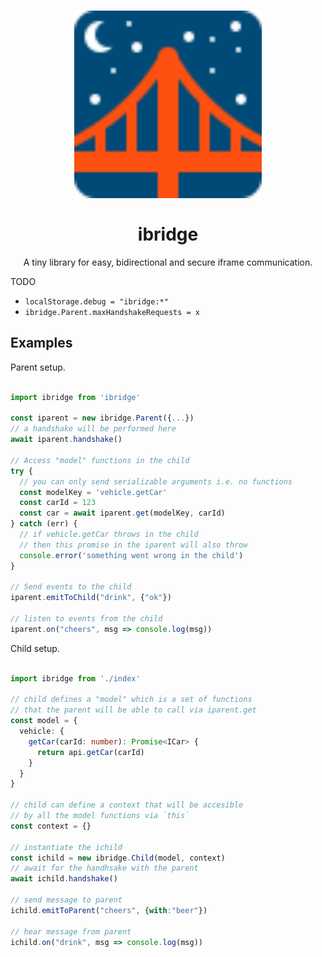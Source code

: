 
<h1 align="center">
  <img src="https://raw.githubusercontent.com/twitter/twemoji/master/assets/svg/1f309.svg" alt="ibridge logo" width="300"/>
  </br>
  </br>  
  ibridge
</h1>


<p align="center">
A tiny library for easy, bidirectional and secure iframe communication.
  </p>

TODO
- `localStorage.debug = "ibridge:*"`
- `ibridge.Parent.maxHandshakeRequests = x`

## Examples

Parent setup.

```typescript

import ibridge from 'ibridge'

const iparent = new ibridge.Parent({...})
// a handshake will be performed here
await iparent.handshake()

// Access "model" functions in the child
try {
  // you can only send serializable arguments i.e. no functions
  const modelKey = 'vehicle.getCar'
  const carId = 123
  const car = await iparent.get(modelKey, carId)
} catch (err) {
  // if vehicle.getCar throws in the child
  // then this promise in the iparent will also throw
  console.error('something went wrong in the child')
}

// Send events to the child
iparent.emitToChild("drink", {"ok"})

// listen to events from the child
iparent.on("cheers", msg => console.log(msg))

```

Child setup.

```typescript

import ibridge from './index'

// child defines a "model" which is a set of functions
// that the parent will be able to call via iparent.get
const model = {
  vehicle: {
    getCar(carId: number): Promise<ICar> {
      return api.getCar(carId)
    }
  }
}

// child can define a context that will be accesible
// by all the model functions via `this`
const context = {}

// instantiate the ichild
const ichild = new ibridge.Child(model, context)
// await for the handhsake with the parent
await ichild.handshake()

// send message to parent
ichild.emitToParent("cheers", {with:"beer"})

// hear message from parent
ichild.on("drink", msg => console.log(msg))
```
